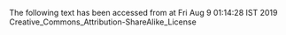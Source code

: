 The following text has been accessed from at Fri Aug 9 01:14:28 IST 2019
Creative_Commons_Attribution-ShareAlike_License
